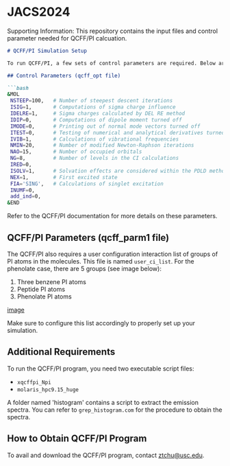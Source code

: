 # JACS2024
Supporting Information: This repository contains the input files and control parameter needed for QCFF/PI calcuation.

```markdown
# QCFF/PI Simulation Setup

To run QCFF/PI, a few sets of control parameters are required. Below are the parameters for one of the studied systems, the 'phenolate' ion in RLuc8.

## Control Parameters (qcff_opt file)

```bash
&MOL
 NSTEEP=100,   # Number of steepest descent iterations
 ISIG=1,       # Computations of sigma charge influence
 IDELRE=1,     # Sigma charges calculated by DEL RE method
 IDIP=0,       # Computations of dipole moment turned off
 IMODE=0,      # Printing out of normal mode vectors turned off
 ITEST=0,      # Testing of numerical and analytical derivatives turned off
 IVIB=1,       # Calculations of vibrational frequencies
 NMIN=20,      # Number of modified Newton-Raphson iterations
 NAO=15,       # Number of occupied orbitals
 NG=8,         # Number of levels in the CI calculations
 IRED=0,       
 ISOLV=1,      # Solvation effects are considered within the PDLD method
 NEX=1,        # First excited state
 FIA='SING',   # Calculations of singlet excitation
 INUMF=0,      
 add_ind=0,    
&END
```

Refer to the QCFF/PI documentation for more details on these parameters.

## QCFF/PI Parameters (qcff_parm1 file)

The QCFF/PI also requires a user configuration interaction list of groups of PI atoms in the molecules. This file is named `user_ci_list`. For the phenolate case, there are 5 groups (see image below):
1. Three benzene PI atoms
2. Peptide PI atoms
3. Phenolate PI atoms

[image](https://github.com/nandiashim/JACS2024/assets/85494700/942e1be4-5237-40a1-9efc-fd47ec51178a)


Make sure to configure this list accordingly to properly set up your simulation.

## Additional Requirements

To run the QCFF/PI program, you need two executable script files:
- `xqcffpi_Npi`
- `molaris_hpc9.15_huge`

A folder named 'histogram' contains a script to extract the emission spectra. You can refer to `grep_histogram.com` for the procedure to obtain the spectra.

## How to Obtain QCFF/PI Program

To avail and download the QCFF/PI program, contact ztchu@usc.edu.
